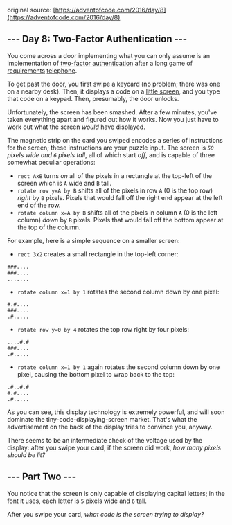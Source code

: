 original source: [https://adventofcode.com/2016/day/8](https://adventofcode.com/2016/day/8)
## --- Day 8: Two-Factor Authentication ---
You come across a door implementing what you can only assume is an implementation of [two-factor authentication](https://en.wikipedia.org/wiki/Multi-factor_authentication) after a long game of [requirements](https://en.wikipedia.org/wiki/Requirement) [telephone](https://en.wikipedia.org/wiki/Chinese_whispers).

To get past the door, you first swipe a keycard (no problem; there was one on a nearby desk). Then, it displays a code on a [little screen](https://www.google.com/search?q=tiny+lcd&tbm=isch), and you type that code on a keypad. Then, presumably, the door unlocks.

Unfortunately, the screen has been smashed. After a few minutes, you've taken everything apart and figured out how it works. Now you just have to work out what the screen _would_ have displayed.

The magnetic strip on the card you swiped encodes a series of instructions for the screen; these instructions are your puzzle input. The screen is _`50` pixels wide and `6` pixels tall_, all of which start _off_, and is capable of three somewhat peculiar operations:


 - `rect AxB` turns _on_ all of the pixels in a rectangle at the top-left of the screen which is `A` wide and `B` tall.
 - `rotate row y=A by B` shifts all of the pixels in row `A` (0 is the top row) _right_ by `B` pixels. Pixels that would fall off the right end appear at the left end of the row.
 - `rotate column x=A by B` shifts all of the pixels in column `A` (0 is the left column) _down_ by `B` pixels. Pixels that would fall off the bottom appear at the top of the column.

For example, here is a simple sequence on a smaller screen:


 - `rect 3x2` creates a small rectangle in the top-left corner:
```
###....
###....
.......
```

 - `rotate column x=1 by 1` rotates the second column down by one pixel:
```
#.#....
###....
.#.....
```

 - `rotate row y=0 by 4` rotates the top row right by four pixels:
```
....#.#
###....
.#.....
```

 - `rotate column x=1 by 1` again rotates the second column down by one pixel, causing the bottom pixel to wrap back to the top:
```
.#..#.#
#.#....
.#.....
```


As you can see, this display technology is extremely powerful, and will soon dominate the tiny-code-displaying-screen market.  That's what the advertisement on the back of the display tries to convince you, anyway.

There seems to be an intermediate check of the voltage used by the display: after you swipe your card, if the screen did work, _how many pixels should be lit?_


## --- Part Two ---
You notice that the screen is only capable of displaying capital letters; in the font it uses, each letter is `5` pixels wide and `6` tall.

After you swipe your card, _what code is the screen trying to display?_


